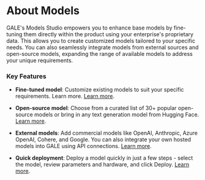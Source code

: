 # About Models

GALE's Models Studio empowers you to enhance base models by fine-tuning them directly within the product using your enterprise's proprietary data. This allows you to create customized models tailored to your specific needs. You can also seamlessly integrate models from external sources and open-source models, expanding the range of available models to address your unique requirements.

### Key Features

* **Fine-tuned model**: Customize existing models to suit your specific requirements. Learn more. [Learn more](../models/fine-tune-models/fine-tune-models-overview.md).

* **Open-source model**: Choose from a curated list of 30+ popular open-source models or bring in any text generation model from Hugging Face. [Learn more](../models/open-source-models/open-source-models-overview.md).

* **External models**: Add commercial models like OpenAI, Anthropic, Azure OpenAI, Cohere, and Google. You can also integrate your own hosted models into GALE using API connections. [Learn more](../models/external-models/external-models-overview.md).

* **Quick deployment**: Deploy a model quickly in just a few steps - select the model, review parameters and hardware, and click Deploy. [Learn more](./fine-tune-models/deploy-a-fine-tuned-model.md).
